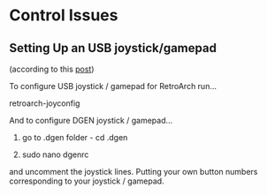 Control Issues
==============

Setting Up an USB joystick/gamepad 
----------------------------------
(according to this [post](http://www.raspberrypi.org/phpBB3/viewtopic.php?p=207824#p207824))

To configure USB joystick / gamepad for RetroArch run...

retroarch-joyconfig

And to configure DGEN joystick / gamepad...

1.  go to .dgen folder - cd .dgen

2.  sudo nano dgenrc

and uncomment the joystick lines. Putting your own button numbers corresponding to your joystick / gamepad.